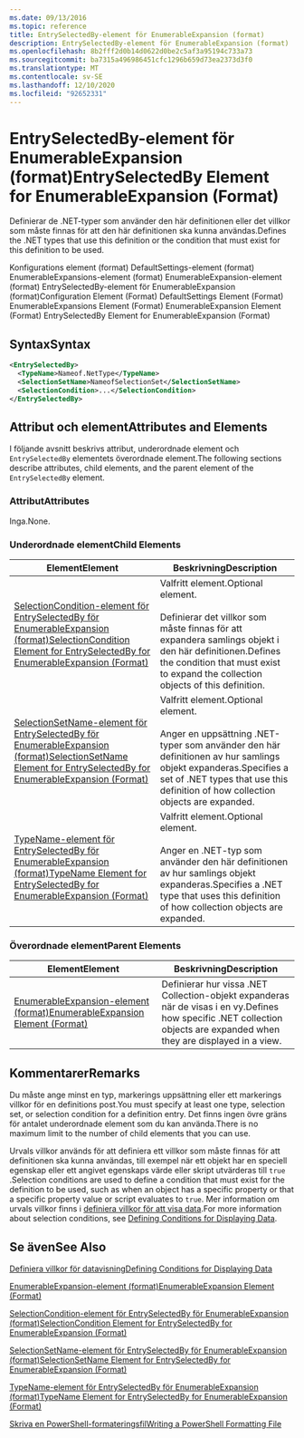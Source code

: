 ```yaml
---
ms.date: 09/13/2016
ms.topic: reference
title: EntrySelectedBy-element för EnumerableExpansion (format)
description: EntrySelectedBy-element för EnumerableExpansion (format)
ms.openlocfilehash: 8b2fff2d0b14d0622d0be2c5af3a95194c733a73
ms.sourcegitcommit: ba7315a496986451cfc1296b659d73ea2373d3f0
ms.translationtype: MT
ms.contentlocale: sv-SE
ms.lasthandoff: 12/10/2020
ms.locfileid: "92652331"
---
```

# <a name="entryselectedby-element-for-enumerableexpansion-format"></a><span data-ttu-id="3556b-103">EntrySelectedBy-element för EnumerableExpansion (format)</span><span class="sxs-lookup"><span data-stu-id="3556b-103">EntrySelectedBy Element for EnumerableExpansion (Format)</span></span>

<span data-ttu-id="3556b-104">Definierar de .NET-typer som använder den här definitionen eller det villkor som måste finnas för att den här definitionen ska kunna användas.</span><span class="sxs-lookup"><span data-stu-id="3556b-104">Defines the .NET types that use this definition or the condition that must exist for this definition to be used.</span></span>

<span data-ttu-id="3556b-105">Konfigurations element (format) DefaultSettings-element (format) EnumerableExpansions-element (format) EnumerableExpansion-element (format) EntrySelectedBy-element för EnumerableExpansion (format)</span><span class="sxs-lookup"><span data-stu-id="3556b-105">Configuration Element (Format) DefaultSettings Element (Format) EnumerableExpansions Element (Format) EnumerableExpansion Element (Format) EntrySelectedBy Element for EnumerableExpansion (Format)</span></span>

## <a name="syntax"></a><span data-ttu-id="3556b-106">Syntax</span><span class="sxs-lookup"><span data-stu-id="3556b-106">Syntax</span></span>

```xml
<EntrySelectedBy>
  <TypeName>Nameof.NetType</TypeName>
  <SelectionSetName>NameofSelectionSet</SelectionSetName>
  <SelectionCondition>...</SelectionCondition>
</EntrySelectedBy>
```

## <a name="attributes-and-elements"></a><span data-ttu-id="3556b-107">Attribut och element</span><span class="sxs-lookup"><span data-stu-id="3556b-107">Attributes and Elements</span></span>

<span data-ttu-id="3556b-108">I följande avsnitt beskrivs attribut, underordnade element och `EntrySelectedBy` elementets överordnade element.</span><span class="sxs-lookup"><span data-stu-id="3556b-108">The following sections describe attributes, child elements, and the parent element of the `EntrySelectedBy` element.</span></span>

### <a name="attributes"></a><span data-ttu-id="3556b-109">Attribut</span><span class="sxs-lookup"><span data-stu-id="3556b-109">Attributes</span></span>

<span data-ttu-id="3556b-110">Inga.</span><span class="sxs-lookup"><span data-stu-id="3556b-110">None.</span></span>

### <a name="child-elements"></a><span data-ttu-id="3556b-111">Underordnade element</span><span class="sxs-lookup"><span data-stu-id="3556b-111">Child Elements</span></span>

|<span data-ttu-id="3556b-112">Element</span><span class="sxs-lookup"><span data-stu-id="3556b-112">Element</span></span>|<span data-ttu-id="3556b-113">Beskrivning</span><span class="sxs-lookup"><span data-stu-id="3556b-113">Description</span></span>|
|-------------|-----------------|
|[<span data-ttu-id="3556b-114">SelectionCondition-element för EntrySelectedBy för EnumerableExpansion (format)</span><span class="sxs-lookup"><span data-stu-id="3556b-114">SelectionCondition Element for EntrySelectedBy for EnumerableExpansion (Format)</span></span>](./selectioncondition-element-for-entryselectedby-for-enumerableexpansion-format.md)|<span data-ttu-id="3556b-115">Valfritt element.</span><span class="sxs-lookup"><span data-stu-id="3556b-115">Optional element.</span></span><br /><br /> <span data-ttu-id="3556b-116">Definierar det villkor som måste finnas för att expandera samlings objekt i den här definitionen.</span><span class="sxs-lookup"><span data-stu-id="3556b-116">Defines the condition that must exist to expand the collection objects of this definition.</span></span>|
|[<span data-ttu-id="3556b-117">SelectionSetName-element för EntrySelectedBy för EnumerableExpansion (format)</span><span class="sxs-lookup"><span data-stu-id="3556b-117">SelectionSetName Element for EntrySelectedBy for EnumerableExpansion (Format)</span></span>](./selectionsetname-element-for-entryselectedby-for-enumerableexpansion-format.md)|<span data-ttu-id="3556b-118">Valfritt element.</span><span class="sxs-lookup"><span data-stu-id="3556b-118">Optional element.</span></span><br /><br /> <span data-ttu-id="3556b-119">Anger en uppsättning .NET-typer som använder den här definitionen av hur samlings objekt expanderas.</span><span class="sxs-lookup"><span data-stu-id="3556b-119">Specifies a set of .NET types that use this definition of how collection objects are expanded.</span></span>|
|[<span data-ttu-id="3556b-120">TypeName-element för EntrySelectedBy för EnumerableExpansion (format)</span><span class="sxs-lookup"><span data-stu-id="3556b-120">TypeName Element for EntrySelectedBy for EnumerableExpansion (Format)</span></span>](./typename-element-for-entryselectedby-for-enumerableexpansion-format.md)|<span data-ttu-id="3556b-121">Valfritt element.</span><span class="sxs-lookup"><span data-stu-id="3556b-121">Optional element.</span></span><br /><br /> <span data-ttu-id="3556b-122">Anger en .NET-typ som använder den här definitionen av hur samlings objekt expanderas.</span><span class="sxs-lookup"><span data-stu-id="3556b-122">Specifies a .NET type that uses this definition of how collection objects are expanded.</span></span>|

### <a name="parent-elements"></a><span data-ttu-id="3556b-123">Överordnade element</span><span class="sxs-lookup"><span data-stu-id="3556b-123">Parent Elements</span></span>

|<span data-ttu-id="3556b-124">Element</span><span class="sxs-lookup"><span data-stu-id="3556b-124">Element</span></span>|<span data-ttu-id="3556b-125">Beskrivning</span><span class="sxs-lookup"><span data-stu-id="3556b-125">Description</span></span>|
|-------------|-----------------|
|[<span data-ttu-id="3556b-126">EnumerableExpansion-element (format)</span><span class="sxs-lookup"><span data-stu-id="3556b-126">EnumerableExpansion Element (Format)</span></span>](./enumerableexpansion-element-format.md)|<span data-ttu-id="3556b-127">Definierar hur vissa .NET Collection-objekt expanderas när de visas i en vy.</span><span class="sxs-lookup"><span data-stu-id="3556b-127">Defines how specific .NET collection objects are expanded when they are displayed in a view.</span></span>|

## <a name="remarks"></a><span data-ttu-id="3556b-128">Kommentarer</span><span class="sxs-lookup"><span data-stu-id="3556b-128">Remarks</span></span>

<span data-ttu-id="3556b-129">Du måste ange minst en typ, markerings uppsättning eller ett markerings villkor för en definitions post.</span><span class="sxs-lookup"><span data-stu-id="3556b-129">You must specify at least one type, selection set, or selection condition for a definition entry.</span></span> <span data-ttu-id="3556b-130">Det finns ingen övre gräns för antalet underordnade element som du kan använda.</span><span class="sxs-lookup"><span data-stu-id="3556b-130">There is no maximum limit to the number of child elements that you can use.</span></span>

<span data-ttu-id="3556b-131">Urvals villkor används för att definiera ett villkor som måste finnas för att definitionen ska kunna användas, till exempel när ett objekt har en speciell egenskap eller ett angivet egenskaps värde eller skript utvärderas till `true` .</span><span class="sxs-lookup"><span data-stu-id="3556b-131">Selection conditions are used to define a condition that must exist for the definition to be used, such as when an object has a specific property or that a specific property value or script evaluates to `true`.</span></span> <span data-ttu-id="3556b-132">Mer information om urvals villkor finns i [definiera villkor för att visa data](./defining-conditions-for-displaying-data.md).</span><span class="sxs-lookup"><span data-stu-id="3556b-132">For more information about selection conditions, see [Defining Conditions for Displaying Data](./defining-conditions-for-displaying-data.md).</span></span>

## <a name="see-also"></a><span data-ttu-id="3556b-133">Se även</span><span class="sxs-lookup"><span data-stu-id="3556b-133">See Also</span></span>

[<span data-ttu-id="3556b-134">Definiera villkor för datavisning</span><span class="sxs-lookup"><span data-stu-id="3556b-134">Defining Conditions for Displaying Data</span></span>](./defining-conditions-for-displaying-data.md)

[<span data-ttu-id="3556b-135">EnumerableExpansion-element (format)</span><span class="sxs-lookup"><span data-stu-id="3556b-135">EnumerableExpansion Element (Format)</span></span>](./enumerableexpansion-element-format.md)

[<span data-ttu-id="3556b-136">SelectionCondition-element för EntrySelectedBy för EnumerableExpansion (format)</span><span class="sxs-lookup"><span data-stu-id="3556b-136">SelectionCondition Element for EntrySelectedBy for EnumerableExpansion (Format)</span></span>](./selectioncondition-element-for-entryselectedby-for-enumerableexpansion-format.md)

[<span data-ttu-id="3556b-137">SelectionSetName-element för EntrySelectedBy för EnumerableExpansion (format)</span><span class="sxs-lookup"><span data-stu-id="3556b-137">SelectionSetName Element for EntrySelectedBy for EnumerableExpansion (Format)</span></span>](./selectionsetname-element-for-entryselectedby-for-enumerableexpansion-format.md)

[<span data-ttu-id="3556b-138">TypeName-element för EntrySelectedBy för EnumerableExpansion (format)</span><span class="sxs-lookup"><span data-stu-id="3556b-138">TypeName Element for EntrySelectedBy for EnumerableExpansion (Format)</span></span>](./typename-element-for-entryselectedby-for-enumerableexpansion-format.md)

[<span data-ttu-id="3556b-139">Skriva en PowerShell-formateringsfil</span><span class="sxs-lookup"><span data-stu-id="3556b-139">Writing a PowerShell Formatting File</span></span>](./writing-a-powershell-formatting-file.md)
